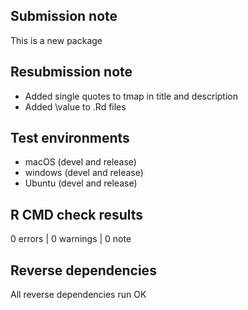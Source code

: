 ## Submission note

This is a new package

## Resubmission note

* Added single quotes to tmap in title and description
* Added \value to .Rd files

## Test environments
* macOS (devel and release)
* windows (devel and release)
* Ubuntu (devel and release)

## R CMD check results

0 errors | 0 warnings | 0 note

## Reverse dependencies

All reverse dependencies run OK
